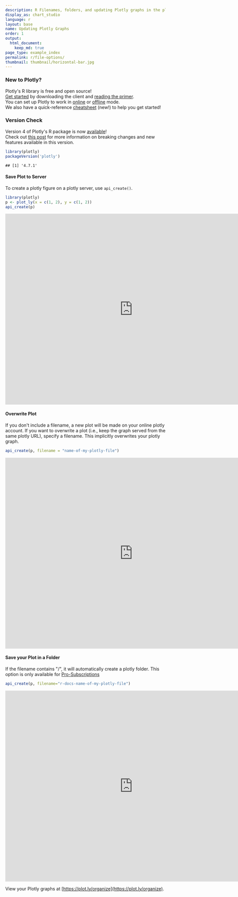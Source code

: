 ```yaml
---
description: R Filenames, folders, and updating Plotly graphs in the plotly cloud.
display_as: chart_studio
language: r
layout: base
name: Updating Plotly Graphs
order: 1
output:
  html_document:
    keep_md: true
page_type: example_index
permalink: r/file-options/
thumbnail: thumbnail/horizontal-bar.jpg
---
```


### New to Plotly?

Plotly's R library is free and open source!<br>
[Get started](https://plot.ly/r/getting-started/) by downloading the client and [reading the primer](https://plot.ly/r/getting-started/).<br>
You can set up Plotly to work in [online](https://plot.ly/r/getting-started/#hosting-graphs-in-your-online-plotly-account) or [offline](https://plot.ly/r/offline/) mode.<br>
We also have a quick-reference [cheatsheet](https://images.plot.ly/plotly-documentation/images/r_cheat_sheet.pdf) (new!) to help you get started!

### Version Check

Version 4 of Plotly's R package is now [available](https://plot.ly/r/getting-started/#installation)!<br>
Check out [this post](http://moderndata.plot.ly/upgrading-to-plotly-4-0-and-above/) for more information on breaking changes and new features available in this version.

```r
library(plotly)
packageVersion('plotly')
```

```
## [1] '4.7.1'
```

#### Save Plot to Server
To create a plotly figure on a plotly server, use `api_create()`.


```r
library(plotly)
p <- plot_ly(x = c(1, 2), y = c(1, 2))
api_create(p)
```

<iframe src="https://plot.ly/~RPlotBot/5459.embed" width="800" height="600" id="igraph" scrolling="no" seamless="seamless" frameBorder="0"> </iframe>

#### Overwrite Plot

If you don't include a filename, a new plot will be made on your online plotly account. If you want to overwrite a plot (i.e., keep the graph served from the same plotly URL), specify a filename. This implicitly overwrites your plotly graph.


```r
api_create(p, filename = "name-of-my-plotly-file")
```

<iframe src="https://plot.ly/~RPlotBot/505.embed" width="800" height="600" id="igraph" scrolling="no" seamless="seamless" frameBorder="0"> </iframe>

#### Save your Plot in a Folder
If the filename contains "/", it will automatically create a plotly folder. This option is only available for [Pro-Subscriptions](https://plot.ly/products/cloud/)


```r
api_create(p, filename="r-docs-name-of-my-plotly-file")
```

<iframe src="https://plot.ly/~RPlotBot/5455.embed" width="800" height="600" id="igraph" scrolling="no" seamless="seamless" frameBorder="0"> </iframe>

View your Plotly graphs at [https://plot.ly/organize](https://plot.ly/organize).

